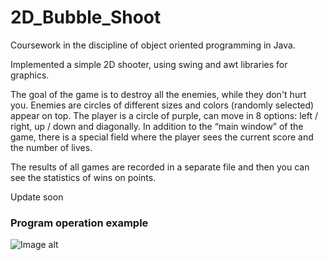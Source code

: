 # 2D_Bubble_Shoot
Coursework in the discipline of object oriented programming in Java.

Implemented a simple 2D shooter, using swing and awt libraries for graphics.

The goal of the game is to destroy all the enemies, while they don't hurt you. 
Enemies are circles of different sizes and colors (randomly selected) appear on top. 
The player is a circle of purple, can move in 8 options: left / right, up / down and diagonally.
In addition to the “main window” of the game, there is a special field where the player sees the current score and the number of lives.

The results of all games are recorded in a separate file and then you can see the statistics of wins on points.


Update soon

### Program operation example
![Image alt](https://github.com/YuliaKUA/2D_Bubble_Shoot/blob/master/image/image0.gif)
